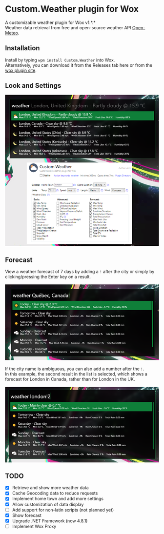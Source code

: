 # Custom.Weather plugin for Wox

 A customizable weather plugin for Wox v1.\*.\*</br>
 Weather data retrieval from free and open-source weather API [Open-Meteo](https://open-meteo.com).

## Installation
Install by typing ```wpm install Custom.Weather``` into Wox.  
Alternatively, you can download it from the Releases tab here or from the [wox plugin site](http://www.wox.one/plugin/430).

## Look and Settings
<img width="600" src="Images\\example.png"/>

## Forecast
View a weather forecast of 7 days by adding a ``!`` after the city or simply by clicking/pressing the Enter key on a result.
</br></br>
<img width="600" src="Images\\forecast.png"/>
</br></br>
If the city name is ambiguous, you can also add a number after the ``!``.  
In this example, the second result in the list is selected, which shows a forecast for London in Canada, rather than for London in the UK.
</br></br>
<img width="600" src="Images\\forecast_selection.png"/>

## TODO ##
- [x] Retrieve and show more weather data
- [x] Cache Geocoding data to reduce requests
- [x] Implement home town and add more settings
- [x] Allow customization of data display
- [ ] Add support for non-latin scripts (not planned yet)
- [x] Show forecast
- [x] Upgrade .NET Framework (now 4.8.1)
- [ ] Implement Wox Proxy
